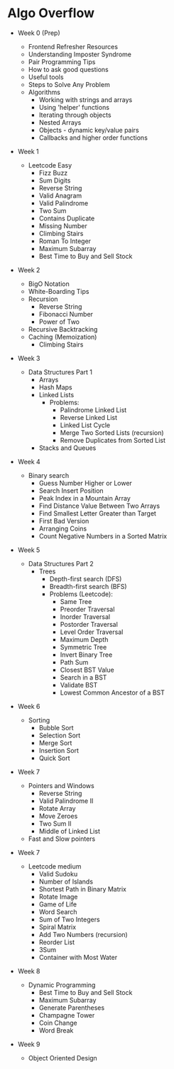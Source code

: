 # Algo Overflow

- Week 0 (Prep)
  - Frontend Refresher Resources
  - Understanding Imposter Syndrome
  - Pair Programming Tips
  - How to ask good questions
  - Useful tools
  - Steps to Solve Any Problem
  - Algorithms
    - Working with strings and arrays
    - Using 'helper' functions
    - Iterating through objects
    - Nested Arrays
    - Objects - dynamic key/value pairs
    - Callbacks and higher order functions
- Week 1
  - Leetcode Easy 
    - Fizz Buzz 
    - Sum Digits 
    - Reverse String 
    - Valid Anagram 
    - Valid Palindrome 
    - Two Sum 
    - Contains Duplicate
    - Missing Number
    - Climbing Stairs
    - Roman To Integer
    - Maximum Subarray
    - Best Time to Buy and Sell Stock
- Week 2
  - BigO Notation
  - White-Boarding Tips
  - Recursion
    - Reverse String
    - Fibonacci Number
    - Power of Two
  - Recursive Backtracking
  - Caching (Memoization)
    - Climbing Stairs

- Week 3
  - Data Structures Part 1
     - Arrays
     - Hash Maps
     - Linked Lists
       - Problems:
         - Palindrome Linked List
         - Reverse Linked List
         - Linked List Cycle
         - Merge Two Sorted Lists (recursion)
         - Remove Duplicates from Sorted List
     - Stacks and Queues

- Week 4
  - Binary search 
      - Guess Number Higher or Lower
      - Search Insert Position
      - Peak Index in a Mountain Array
      - Find Distance Value Between Two Arrays
      - Find Smallest Letter Greater than Target
      - First Bad Version
      - Arranging Coins
      - Count Negative Numbers in a Sorted Matrix

- Week 5
  - Data Structures Part 2
     - Trees
       - Depth-first search (DFS)
       - Breadth-first search (BFS)
       - Problems (Leetcode):
         - Same Tree 
         - Preorder Traversal
         - Inorder Traversal
         - Postorder Traversal
         - Level Order Traversal
         - Maximum Depth 
         - Symmetric Tree
         - Invert Binary Tree
         - Path Sum
         - Closest BST Value
         - Search in a BST
         - Validate BST
         - Lowest Common Ancestor of a BST

- Week 6 
  - Sorting
    - Bubble Sort
    - Selection Sort
    - Merge Sort
    - Insertion Sort
    - Quick Sort


- Week 7
    - Pointers and Windows
      - Reverse String
      - Valid Palindrome II
      - Rotate Array
      - Move Zeroes
      - Two Sum II
      - Middle of Linked List
    - Fast and Slow pointers
- Week 7
  - Leetcode medium
    - Valid Sudoku
    - Number of Islands
    - Shortest Path in Binary Matrix
    - Rotate Image
    - Game of Life
    - Word Search
    - Sum of Two Integers
    - Spiral Matrix
    - Add Two Numbers (recursion)
    - Reorder List
    - 3Sum
    - Container with Most Water
- Week 8
  - Dynamic Programming
    - Best Time to Buy and Sell Stock
    - Maximum Subarray
    - Generate Parentheses
    - Champagne Tower
    - Coin Change
    - Word Break
- Week 9 
  - Object Oriented Design


